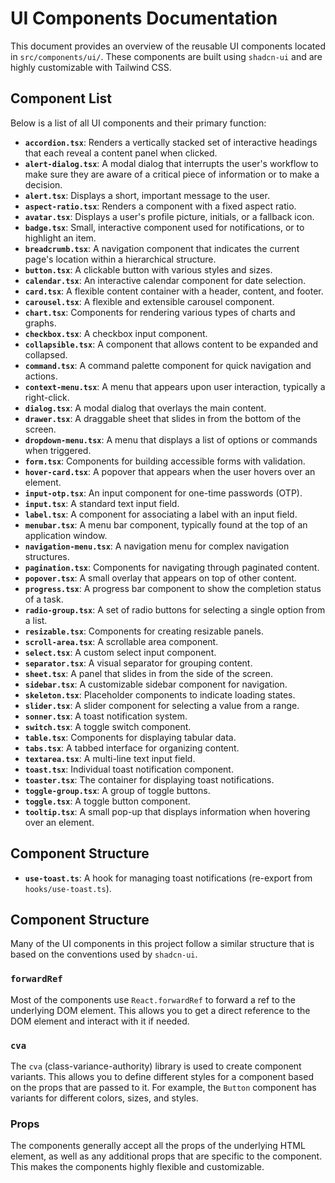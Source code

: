 # UI Components Documentation

This document provides an overview of the reusable UI components located in `src/components/ui/`. These components are built using `shadcn-ui` and are highly customizable with Tailwind CSS.

## Component List

Below is a list of all UI components and their primary function:

-   **`accordion.tsx`**: Renders a vertically stacked set of interactive headings that each reveal a content panel when clicked.
-   **`alert-dialog.tsx`**: A modal dialog that interrupts the user's workflow to make sure they are aware of a critical piece of information or to make a decision.
-   **`alert.tsx`**: Displays a short, important message to the user.
-   **`aspect-ratio.tsx`**: Renders a component with a fixed aspect ratio.
-   **`avatar.tsx`**: Displays a user's profile picture, initials, or a fallback icon.
-   **`badge.tsx`**: Small, interactive component used for notifications, or to highlight an item.
-   **`breadcrumb.tsx`**: A navigation component that indicates the current page's location within a hierarchical structure.
-   **`button.tsx`**: A clickable button with various styles and sizes.
-   **`calendar.tsx`**: An interactive calendar component for date selection.
-   **`card.tsx`**: A flexible content container with a header, content, and footer.
-   **`carousel.tsx`**: A flexible and extensible carousel component.
-   **`chart.tsx`**: Components for rendering various types of charts and graphs.
-   **`checkbox.tsx`**: A checkbox input component.
-   **`collapsible.tsx`**: A component that allows content to be expanded and collapsed.
-   **`command.tsx`**: A command palette component for quick navigation and actions.
-   **`context-menu.tsx`**: A menu that appears upon user interaction, typically a right-click.
-   **`dialog.tsx`**: A modal dialog that overlays the main content.
-   **`drawer.tsx`**: A draggable sheet that slides in from the bottom of the screen.
-   **`dropdown-menu.tsx`**: A menu that displays a list of options or commands when triggered.
-   **`form.tsx`**: Components for building accessible forms with validation.
-   **`hover-card.tsx`**: A popover that appears when the user hovers over an element.
-   **`input-otp.tsx`**: An input component for one-time passwords (OTP).
-   **`input.tsx`**: A standard text input field.
-   **`label.tsx`**: A component for associating a label with an input field.
-   **`menubar.tsx`**: A menu bar component, typically found at the top of an application window.
-   **`navigation-menu.tsx`**: A navigation menu for complex navigation structures.
-   **`pagination.tsx`**: Components for navigating through paginated content.
-   **`popover.tsx`**: A small overlay that appears on top of other content.
-   **`progress.tsx`**: A progress bar component to show the completion status of a task.
-   **`radio-group.tsx`**: A set of radio buttons for selecting a single option from a list.
-   **`resizable.tsx`**: Components for creating resizable panels.
-   **`scroll-area.tsx`**: A scrollable area component.
-   **`select.tsx`**: A custom select input component.
-   **`separator.tsx`**: A visual separator for grouping content.
-   **`sheet.tsx`**: A panel that slides in from the side of the screen.
-   **`sidebar.tsx`**: A customizable sidebar component for navigation.
-   **`skeleton.tsx`**: Placeholder components to indicate loading states.
-   **`slider.tsx`**: A slider component for selecting a value from a range.
-   **`sonner.tsx`**: A toast notification system.
-   **`switch.tsx`**: A toggle switch component.
-   **`table.tsx`**: Components for displaying tabular data.
-   **`tabs.tsx`**: A tabbed interface for organizing content.
-   **`textarea.tsx`**: A multi-line text input field.
-   **`toast.tsx`**: Individual toast notification component.
-   **`toaster.tsx`**: The container for displaying toast notifications.
-   **`toggle-group.tsx`**: A group of toggle buttons.
-   **`toggle.tsx`**: A toggle button component.
-   **`tooltip.tsx`**: A small pop-up that displays information when hovering over an element.
## Component Structure

-   **`use-toast.ts`**: A hook for managing toast notifications (re-export from `hooks/use-toast.ts`).

## Component Structure

Many of the UI components in this project follow a similar structure that is based on the conventions used by `shadcn-ui`.

### `forwardRef`

Most of the components use `React.forwardRef` to forward a ref to the underlying DOM element. This allows you to get a direct reference to the DOM element and interact with it if needed.

### `cva`

The `cva` (class-variance-authority) library is used to create component variants. This allows you to define different styles for a component based on the props that are passed to it. For example, the `Button` component has variants for different colors, sizes, and styles.

### Props

The components generally accept all the props of the underlying HTML element, as well as any additional props that are specific to the component. This makes the components highly flexible and customizable.

